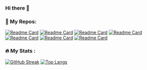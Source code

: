 ### Hi there 👋

### 📂 My Repos:
[![Readme Card](https://github-readme-stats.vercel.app/api/pin/?username=ihabsalma12&repo=handasa-rides)](https://github.com/ihabsalma12/Handasa-Rides)
[![Readme Card](https://github-readme-stats.vercel.app/api/pin/?username=ihabsalma12&repo=handasa-drives)](https://github.com/ihabsalma12/Handasa-Drives)
[![Readme Card](https://github-readme-stats.vercel.app/api/pin/?username=ihabsalma12&repo=CSE485-Leaf-Classification)](https://github.com/ihabsalma12/CSE485-Leaf-Classification)
[![Readme Card](https://github-readme-stats.vercel.app/api/pin/?username=ihabsalma12&repo=Distributed-Project)](https://github.com/ihabsalma12/Distributed-Project)
[![Readme Card](https://github-readme-stats.vercel.app/api/pin/?username=ihabsalma12&repo=CSE338)](https://github.com/ihabsalma12/CSE338)
[![Readme Card](https://github-readme-stats.vercel.app/api/pin/?username=ihabsalma12&repo=Automata_project )](https://github.com/ihabsalma12/Automata_project )
[![Readme Card](https://github-readme-stats.vercel.app/api/pin/?username=ihabsalma12&repo=CSE472-user-drawn-graph )](https://github.com/ihabsalma12/CSE472-user-drawn-graph ) 

### 🔥 My Stats :
[![GitHub Streak](http://github-readme-streak-stats.herokuapp.com?user=ihabsalma12&theme=tokyonight&background=000000)](https://github.com/DenverCoder1/github-readme-streak-stats)
[![Top Langs](https://github-readme-stats.vercel.app/api/top-langs/?username=ihabsalma12&langs_count=7&layout=compact&theme=tokyonight)](https://github.com/anuraghazra/github-readme-stats)
<!--


**ihabsalma12/ihabsalma12** is a ✨ _special_ ✨ repository because its `README.md` (this file) appears on your GitHub profile.

Here are some ideas to get you started:

- 🔭 I’m currently working on ...
- 🌱 I’m currently learning ...
- 👯 I’m looking to collaborate on ...
- 🤔 I’m looking for help with ...
- 💬 Ask me about ...
- 📫 How to reach me: ...
- 😄 Pronouns: ...
- ⚡ Fun fact: ...
-->
